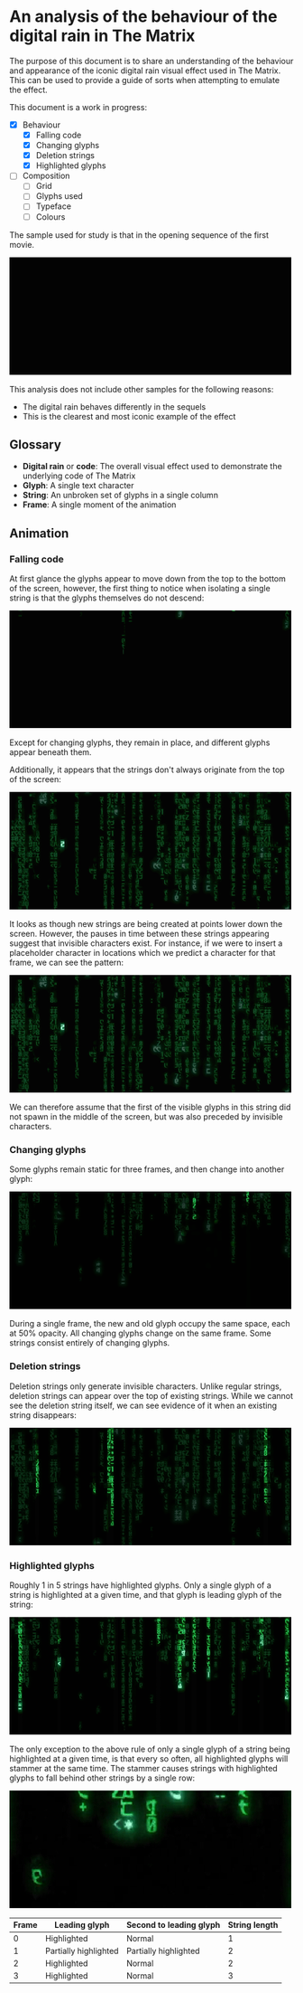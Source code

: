 # An analysis of the behaviour of the digital rain in The Matrix

The purpose of this document is to share an understanding of the behaviour and appearance of the iconic digital rain visual effect used in The Matrix. This can be used to provide a guide of sorts when attempting to emulate the effect.

This document is a work in progress:

- [x] Behaviour
    - [x] Falling code
    - [x] Changing glyphs
    - [x] Deletion strings
    - [x] Highlighted glyphs
- [ ] Composition
    - [ ] Grid
    - [ ] Glyphs used
    - [ ] Typeface
    - [ ] Colours

The sample used for study is that in the opening sequence of the first movie.

![The opening sequence, The Matrix, 1999](img/01.gif)

This analysis does not include other samples for the following reasons:

* The digital rain behaves differently in the sequels
* This is the clearest and most iconic example of the effect

## Glossary

* **Digital rain** or **code**: The overall visual effect used to demonstrate the underlying code of The Matrix
* **Glyph**: A single text character
* **String**: An unbroken set of glyphs in a single column
* **Frame**: A single moment of the animation

## Animation

### Falling code

At first glance the glyphs appear to move down from the top to the bottom of the screen, however, the first thing to notice when isolating a single string is that the glyphs themselves do not descend:

![Glyphs that remain in place](img/02.gif)

Except for changing glyphs, they remain in place, and different glyphs appear beneath them.

Additionally, it appears that the strings don't always originate from the top of the screen:

![Glyphs that appear lower down the screen](img/03.gif)

It looks as though new strings are being created at points lower down the screen. However, the pauses in time between these strings appearing suggest that invisible characters exist. For instance, if we were to insert a placeholder character in locations which we predict a character for that frame, we can see the pattern:

![Evidence of invisible characters](img/04.gif)

We can therefore assume that the first of the visible glyphs in this string did not spawn in the middle of the screen, but was also preceded by invisible characters.

### Changing glyphs

Some glyphs remain static for three frames, and then change into another glyph:

![Changing glyph](img/05.gif)

During a single frame, the new and old glyph occupy the same space, each at 50% opacity. All changing glyphs change on the same frame. Some strings consist entirely of changing glyphs.

### Deletion strings

Deletion strings only generate invisible characters. Unlike regular strings, deletion strings can appear over the top of existing strings. While we cannot see the deletion string itself, we can see evidence of it when an existing string disappears:

![Evidence of deletion strings](img/06.gif)

### Highlighted glyphs

Roughly 1 in 5 strings have highlighted glyphs. Only a single glyph of a string is highlighted at a given time, and that glyph is leading glyph of the string:

![Evidence of highlighted glyphs](img/07.gif)

The only exception to the above rule of only a single glyph of a string being highlighted at a given time, is that every so often, all highlighted glyphs will stammer at the same time. The stammer causes strings with highlighted glyphs to fall behind other strings by a single row:

![Highlight glyph stammering](img/08.gif)

| Frame  | Leading glyph            | Second to leading glyph | String length |
| ------ | ------------------------ | ----------------------- | ------------- |
| 0      | Highlighted              | Normal                  | 1             |
| 1      | Partially highlighted    | Partially highlighted   | 2             |
| 2      | Highlighted              | Normal                  | 2             |
| 3      | Highlighted              | Normal                  | 3             |
